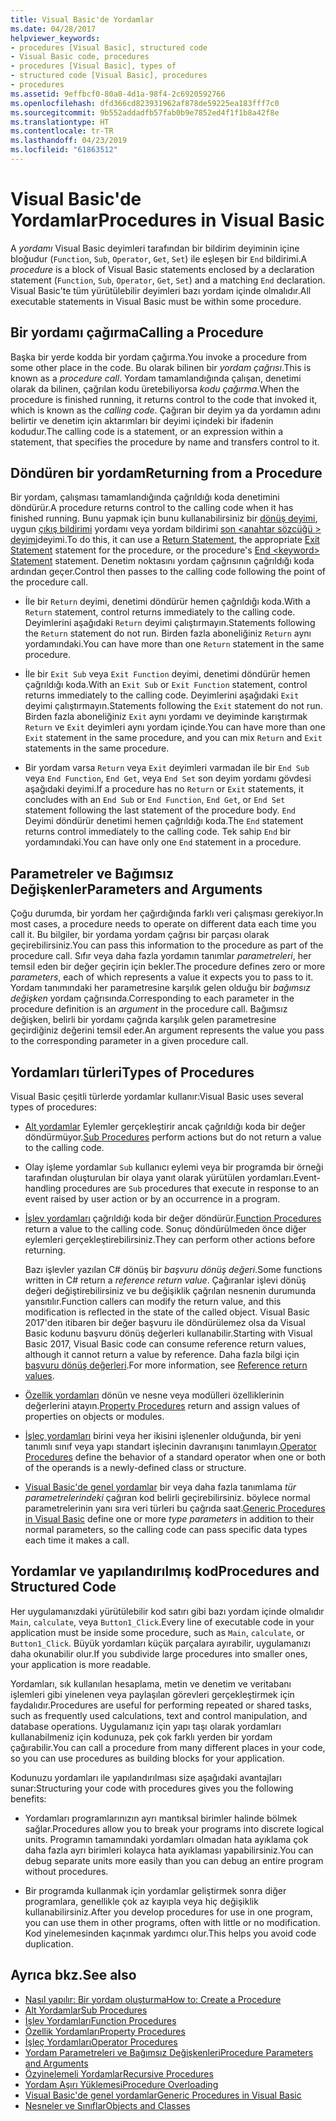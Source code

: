 ```yaml
---
title: Visual Basic'de Yordamlar
ms.date: 04/28/2017
helpviewer_keywords:
- procedures [Visual Basic], structured code
- Visual Basic code, procedures
- procedures [Visual Basic], types of
- structured code [Visual Basic], procedures
- procedures
ms.assetid: 9effbcf0-80a0-4d1a-98f4-2c6920592766
ms.openlocfilehash: dfd366cd823931962af878de59225ea183fff7c0
ms.sourcegitcommit: 9b552addadfb57fab0b9e7852ed4f1f1b8a42f8e
ms.translationtype: HT
ms.contentlocale: tr-TR
ms.lasthandoff: 04/23/2019
ms.locfileid: "61863512"
---
```

# <a name="procedures-in-visual-basic"></a><span data-ttu-id="ce7ae-102">Visual Basic'de Yordamlar</span><span class="sxs-lookup"><span data-stu-id="ce7ae-102">Procedures in Visual Basic</span></span>
<span data-ttu-id="ce7ae-103">A *yordamı* Visual Basic deyimleri tarafından bir bildirim deyiminin içine bloğudur (`Function`, `Sub`, `Operator`, `Get`, `Set`) ile eşleşen bir `End` bildirimi.</span><span class="sxs-lookup"><span data-stu-id="ce7ae-103">A *procedure* is a block of Visual Basic statements enclosed by a declaration statement (`Function`, `Sub`, `Operator`, `Get`, `Set`) and a matching `End` declaration.</span></span> <span data-ttu-id="ce7ae-104">Visual Basic'te tüm yürütülebilir deyimleri bazı yordam içinde olmalıdır.</span><span class="sxs-lookup"><span data-stu-id="ce7ae-104">All executable statements in Visual Basic must be within some procedure.</span></span>  
  
## <a name="calling-a-procedure"></a><span data-ttu-id="ce7ae-105">Bir yordamı çağırma</span><span class="sxs-lookup"><span data-stu-id="ce7ae-105">Calling a Procedure</span></span>  
 <span data-ttu-id="ce7ae-106">Başka bir yerde kodda bir yordam çağırma.</span><span class="sxs-lookup"><span data-stu-id="ce7ae-106">You invoke a procedure from some other place in the code.</span></span> <span data-ttu-id="ce7ae-107">Bu olarak bilinen bir *yordam çağrısı*.</span><span class="sxs-lookup"><span data-stu-id="ce7ae-107">This is known as a *procedure call*.</span></span> <span data-ttu-id="ce7ae-108">Yordam tamamlandığında çalışan, denetimi olarak da bilinen, çağrılan kodu üretebiliyorsa *kodu çağırma*.</span><span class="sxs-lookup"><span data-stu-id="ce7ae-108">When the procedure is finished running, it returns control to the code that invoked it, which is known as the *calling code*.</span></span> <span data-ttu-id="ce7ae-109">Çağıran bir deyim ya da yordamın adını belirtir ve denetim için aktarımları bir deyimi içindeki bir ifadenin kodudur.</span><span class="sxs-lookup"><span data-stu-id="ce7ae-109">The calling code is a statement, or an expression within a statement, that specifies the procedure by name and transfers control to it.</span></span>  
  
## <a name="returning-from-a-procedure"></a><span data-ttu-id="ce7ae-110">Döndüren bir yordam</span><span class="sxs-lookup"><span data-stu-id="ce7ae-110">Returning from a Procedure</span></span>  
 <span data-ttu-id="ce7ae-111">Bir yordam, çalışması tamamlandığında çağrıldığı koda denetimini döndürür.</span><span class="sxs-lookup"><span data-stu-id="ce7ae-111">A procedure returns control to the calling code when it has finished running.</span></span> <span data-ttu-id="ce7ae-112">Bunu yapmak için bunu kullanabilirsiniz bir [dönüş deyimi](../../../../visual-basic/language-reference/statements/return-statement.md), uygun [çıkış bildirimi](../../../../visual-basic/language-reference/statements/exit-statement.md) yordamı veya yordam bildirimi [son \<anahtar sözcüğü > deyimi](../../../../visual-basic/language-reference/statements/end-keyword-statement.md)deyimi.</span><span class="sxs-lookup"><span data-stu-id="ce7ae-112">To do this, it can use a [Return Statement](../../../../visual-basic/language-reference/statements/return-statement.md), the appropriate [Exit Statement](../../../../visual-basic/language-reference/statements/exit-statement.md) statement for the procedure, or the procedure's [End \<keyword> Statement](../../../../visual-basic/language-reference/statements/end-keyword-statement.md) statement.</span></span> <span data-ttu-id="ce7ae-113">Denetim noktasını yordam çağrısının çağrıldığı koda ardından geçer.</span><span class="sxs-lookup"><span data-stu-id="ce7ae-113">Control then passes to the calling code following the point of the procedure call.</span></span>  
  
- <span data-ttu-id="ce7ae-114">İle bir `Return` deyimi, denetimi döndürür hemen çağrıldığı koda.</span><span class="sxs-lookup"><span data-stu-id="ce7ae-114">With a `Return` statement, control returns immediately to the calling code.</span></span> <span data-ttu-id="ce7ae-115">Deyimlerini aşağıdaki `Return` deyimi çalıştırmayın.</span><span class="sxs-lookup"><span data-stu-id="ce7ae-115">Statements following the `Return` statement do not run.</span></span> <span data-ttu-id="ce7ae-116">Birden fazla aboneliğiniz `Return` aynı yordamındaki.</span><span class="sxs-lookup"><span data-stu-id="ce7ae-116">You can have more than one `Return` statement in the same procedure.</span></span>  
  
- <span data-ttu-id="ce7ae-117">İle bir `Exit Sub` veya `Exit Function` deyimi, denetimi döndürür hemen çağrıldığı koda.</span><span class="sxs-lookup"><span data-stu-id="ce7ae-117">With an `Exit Sub` or `Exit Function` statement, control returns immediately to the calling code.</span></span> <span data-ttu-id="ce7ae-118">Deyimlerini aşağıdaki `Exit` deyimi çalıştırmayın.</span><span class="sxs-lookup"><span data-stu-id="ce7ae-118">Statements following the `Exit` statement do not run.</span></span> <span data-ttu-id="ce7ae-119">Birden fazla aboneliğiniz `Exit` aynı yordamı ve deyiminde karıştırmak `Return` ve `Exit` deyimleri aynı yordam içinde.</span><span class="sxs-lookup"><span data-stu-id="ce7ae-119">You can have more than one `Exit` statement in the same procedure, and you can mix `Return` and `Exit` statements in the same procedure.</span></span>  
  
- <span data-ttu-id="ce7ae-120">Bir yordam varsa `Return` veya `Exit` deyimleri varmadan ile bir `End Sub` veya `End Function`, `End Get`, veya `End Set` son deyim yordamı gövdesi aşağıdaki deyimi.</span><span class="sxs-lookup"><span data-stu-id="ce7ae-120">If a procedure has no `Return` or `Exit` statements, it concludes with an `End Sub` or `End Function`, `End Get`, or `End Set` statement following the last statement of the procedure body.</span></span> <span data-ttu-id="ce7ae-121">`End` Deyimi döndürür denetimi hemen çağrıldığı koda.</span><span class="sxs-lookup"><span data-stu-id="ce7ae-121">The `End` statement returns control immediately to the calling code.</span></span> <span data-ttu-id="ce7ae-122">Tek sahip `End` bir yordamındaki.</span><span class="sxs-lookup"><span data-stu-id="ce7ae-122">You can have only one `End` statement in a procedure.</span></span>  
  
## <a name="parameters-and-arguments"></a><span data-ttu-id="ce7ae-123">Parametreler ve Bağımsız Değişkenler</span><span class="sxs-lookup"><span data-stu-id="ce7ae-123">Parameters and Arguments</span></span>  
 <span data-ttu-id="ce7ae-124">Çoğu durumda, bir yordam her çağırdığında farklı veri çalışması gerekiyor.</span><span class="sxs-lookup"><span data-stu-id="ce7ae-124">In most cases, a procedure needs to operate on different data each time you call it.</span></span> <span data-ttu-id="ce7ae-125">Bu bilgiler, bir yordama yordam çağrısı bir parçası olarak geçirebilirsiniz.</span><span class="sxs-lookup"><span data-stu-id="ce7ae-125">You can pass this information to the procedure as part of the procedure call.</span></span> <span data-ttu-id="ce7ae-126">Sıfır veya daha fazla yordamın tanımlar *parametreleri*, her temsil eden bir değer geçirin için bekler.</span><span class="sxs-lookup"><span data-stu-id="ce7ae-126">The procedure defines zero or more *parameters*, each of which represents a value it expects you to pass to it.</span></span> <span data-ttu-id="ce7ae-127">Yordam tanımındaki her parametresine karşılık gelen olduğu bir *bağımsız değişken* yordam çağrısında.</span><span class="sxs-lookup"><span data-stu-id="ce7ae-127">Corresponding to each parameter in the procedure definition is an *argument* in the procedure call.</span></span> <span data-ttu-id="ce7ae-128">Bağımsız değişken, belirli bir yordamı çağrıda karşılık gelen parametresine geçirdiğiniz değerini temsil eder.</span><span class="sxs-lookup"><span data-stu-id="ce7ae-128">An argument represents the value you pass to the corresponding parameter in a given procedure call.</span></span>  
  
## <a name="types-of-procedures"></a><span data-ttu-id="ce7ae-129">Yordamları türleri</span><span class="sxs-lookup"><span data-stu-id="ce7ae-129">Types of Procedures</span></span>  
 <span data-ttu-id="ce7ae-130">Visual Basic çeşitli türlerde yordamlar kullanır:</span><span class="sxs-lookup"><span data-stu-id="ce7ae-130">Visual Basic uses several types of procedures:</span></span>  
  
- <span data-ttu-id="ce7ae-131">[Alt yordamlar](./sub-procedures.md) Eylemler gerçekleştirir ancak çağrıldığı koda bir değer döndürmüyor.</span><span class="sxs-lookup"><span data-stu-id="ce7ae-131">[Sub Procedures](./sub-procedures.md) perform actions but do not return a value to the calling code.</span></span>  
  
- <span data-ttu-id="ce7ae-132">Olay işleme yordamlar `Sub` kullanıcı eylemi veya bir programda bir örneği tarafından oluşturulan bir olaya yanıt olarak yürütülen yordamları.</span><span class="sxs-lookup"><span data-stu-id="ce7ae-132">Event-handling procedures are `Sub` procedures that execute in response to an event raised by user action or by an occurrence in a program.</span></span>  
  
- <span data-ttu-id="ce7ae-133">[İşlev yordamları](./function-procedures.md) çağrıldığı koda bir değer döndürür.</span><span class="sxs-lookup"><span data-stu-id="ce7ae-133">[Function Procedures](./function-procedures.md) return a value to the calling code.</span></span> <span data-ttu-id="ce7ae-134">Sonuç döndürülmeden önce diğer eylemleri gerçekleştirebilirsiniz.</span><span class="sxs-lookup"><span data-stu-id="ce7ae-134">They can perform other actions before returning.</span></span>

    <span data-ttu-id="ce7ae-135">Bazı işlevler yazılan C# dönüş bir *başvuru dönüş değeri*.</span><span class="sxs-lookup"><span data-stu-id="ce7ae-135">Some functions written in C# return a *reference return value*.</span></span> <span data-ttu-id="ce7ae-136">Çağıranlar işlevi dönüş değeri değiştirebilirsiniz ve bu değişiklik çağrılan nesnenin durumunda yansıtılır.</span><span class="sxs-lookup"><span data-stu-id="ce7ae-136">Function callers can modify the return value, and this modification is reflected in the state of the called object.</span></span> <span data-ttu-id="ce7ae-137">Visual Basic 2017'den itibaren bir değer başvuru ile döndürülemez olsa da Visual Basic kodunu başvuru dönüş değerleri kullanabilir.</span><span class="sxs-lookup"><span data-stu-id="ce7ae-137">Starting with Visual Basic 2017, Visual Basic code can consume reference return values, although it cannot return a value by reference.</span></span> <span data-ttu-id="ce7ae-138">Daha fazla bilgi için [başvuru dönüş değerleri](ref-return-values.md).</span><span class="sxs-lookup"><span data-stu-id="ce7ae-138">For more information, see [Reference return values](ref-return-values.md).</span></span>
  
- <span data-ttu-id="ce7ae-139">[Özellik yordamları](./property-procedures.md) dönün ve nesne veya modülleri özelliklerinin değerlerini atayın.</span><span class="sxs-lookup"><span data-stu-id="ce7ae-139">[Property Procedures](./property-procedures.md) return and assign values of properties on objects or modules.</span></span>  
  
- <span data-ttu-id="ce7ae-140">[İşleç yordamları](./operator-procedures.md) birini veya her ikisini işlenenler olduğunda, bir yeni tanımlı sınıf veya yapı standart işlecinin davranışını tanımlayın.</span><span class="sxs-lookup"><span data-stu-id="ce7ae-140">[Operator Procedures](./operator-procedures.md) define the behavior of a standard operator when one or both of the operands is a newly-defined class or structure.</span></span>  
  
- <span data-ttu-id="ce7ae-141">[Visual Basic'de genel yordamlar](../../../../visual-basic/programming-guide/language-features/data-types/generic-procedures.md) bir veya daha fazla tanımlama *tür parametrelerindeki* çağıran kod belirli geçirebilirsiniz. böylece normal parametrelerinin yanı sıra veri türleri bu çağrıda saat.</span><span class="sxs-lookup"><span data-stu-id="ce7ae-141">[Generic Procedures in Visual Basic](../../../../visual-basic/programming-guide/language-features/data-types/generic-procedures.md) define one or more *type parameters* in addition to their normal parameters, so the calling code can pass specific data types each time it makes a call.</span></span>  
  
## <a name="procedures-and-structured-code"></a><span data-ttu-id="ce7ae-142">Yordamlar ve yapılandırılmış kod</span><span class="sxs-lookup"><span data-stu-id="ce7ae-142">Procedures and Structured Code</span></span>  
 <span data-ttu-id="ce7ae-143">Her uygulamanızdaki yürütülebilir kod satırı gibi bazı yordam içinde olmalıdır `Main`, `calculate`, veya `Button1_Click`.</span><span class="sxs-lookup"><span data-stu-id="ce7ae-143">Every line of executable code in your application must be inside some procedure, such as `Main`, `calculate`, or `Button1_Click`.</span></span> <span data-ttu-id="ce7ae-144">Büyük yordamları küçük parçalara ayırabilir, uygulamanızı daha okunabilir olur.</span><span class="sxs-lookup"><span data-stu-id="ce7ae-144">If you subdivide large procedures into smaller ones, your application is more readable.</span></span>  
  
 <span data-ttu-id="ce7ae-145">Yordamları, sık kullanılan hesaplama, metin ve denetim ve veritabanı işlemleri gibi yinelenen veya paylaşılan görevleri gerçekleştirmek için faydalıdır.</span><span class="sxs-lookup"><span data-stu-id="ce7ae-145">Procedures are useful for performing repeated or shared tasks, such as frequently used calculations, text and control manipulation, and database operations.</span></span> <span data-ttu-id="ce7ae-146">Uygulamanız için yapı taşı olarak yordamları kullanabilmeniz için kodunuza, pek çok farklı yerden bir yordam çağırabilir.</span><span class="sxs-lookup"><span data-stu-id="ce7ae-146">You can call a procedure from many different places in your code, so you can use procedures as building blocks for your application.</span></span>  
  
 <span data-ttu-id="ce7ae-147">Kodunuzu yordamları ile yapılandırılması size aşağıdaki avantajları sunar:</span><span class="sxs-lookup"><span data-stu-id="ce7ae-147">Structuring your code with procedures gives you the following benefits:</span></span>  
  
- <span data-ttu-id="ce7ae-148">Yordamları programlarınızın ayrı mantıksal birimler halinde bölmek sağlar.</span><span class="sxs-lookup"><span data-stu-id="ce7ae-148">Procedures allow you to break your programs into discrete logical units.</span></span> <span data-ttu-id="ce7ae-149">Programın tamamındaki yordamları olmadan hata ayıklama çok daha fazla ayrı birimleri kolayca hata ayıklaması yapabilirsiniz.</span><span class="sxs-lookup"><span data-stu-id="ce7ae-149">You can debug separate units more easily than you can debug an entire program without procedures.</span></span>  
  
- <span data-ttu-id="ce7ae-150">Bir programda kullanmak için yordamlar geliştirmek sonra diğer programlara, genellikle çok az kayıpla veya hiç değişiklik kullanabilirsiniz.</span><span class="sxs-lookup"><span data-stu-id="ce7ae-150">After you develop procedures for use in one program, you can use them in other programs, often with little or no modification.</span></span> <span data-ttu-id="ce7ae-151">Kod yinelemesinden kaçınmak yardımcı olur.</span><span class="sxs-lookup"><span data-stu-id="ce7ae-151">This helps you avoid code duplication.</span></span>  
  
## <a name="see-also"></a><span data-ttu-id="ce7ae-152">Ayrıca bkz.</span><span class="sxs-lookup"><span data-stu-id="ce7ae-152">See also</span></span>

- [<span data-ttu-id="ce7ae-153">Nasıl yapılır: Bir yordam oluşturma</span><span class="sxs-lookup"><span data-stu-id="ce7ae-153">How to: Create a Procedure</span></span>](./how-to-create-a-procedure.md)
- [<span data-ttu-id="ce7ae-154">Alt Yordamlar</span><span class="sxs-lookup"><span data-stu-id="ce7ae-154">Sub Procedures</span></span>](./sub-procedures.md)
- [<span data-ttu-id="ce7ae-155">İşlev Yordamları</span><span class="sxs-lookup"><span data-stu-id="ce7ae-155">Function Procedures</span></span>](./function-procedures.md)
- [<span data-ttu-id="ce7ae-156">Özellik Yordamları</span><span class="sxs-lookup"><span data-stu-id="ce7ae-156">Property Procedures</span></span>](./property-procedures.md)
- [<span data-ttu-id="ce7ae-157">İşleç Yordamları</span><span class="sxs-lookup"><span data-stu-id="ce7ae-157">Operator Procedures</span></span>](./operator-procedures.md)
- [<span data-ttu-id="ce7ae-158">Yordam Parametreleri ve Bağımsız Değişkenleri</span><span class="sxs-lookup"><span data-stu-id="ce7ae-158">Procedure Parameters and Arguments</span></span>](./procedure-parameters-and-arguments.md)
- [<span data-ttu-id="ce7ae-159">Özyinelemeli Yordamlar</span><span class="sxs-lookup"><span data-stu-id="ce7ae-159">Recursive Procedures</span></span>](./recursive-procedures.md)
- [<span data-ttu-id="ce7ae-160">Yordam Aşırı Yüklemesi</span><span class="sxs-lookup"><span data-stu-id="ce7ae-160">Procedure Overloading</span></span>](./procedure-overloading.md)
- [<span data-ttu-id="ce7ae-161">Visual Basic'de genel yordamlar</span><span class="sxs-lookup"><span data-stu-id="ce7ae-161">Generic Procedures in Visual Basic</span></span>](../../../../visual-basic/programming-guide/language-features/data-types/generic-procedures.md)
- [<span data-ttu-id="ce7ae-162">Nesneler ve Sınıflar</span><span class="sxs-lookup"><span data-stu-id="ce7ae-162">Objects and Classes</span></span>](../../../../visual-basic/programming-guide/language-features/objects-and-classes/index.md)

